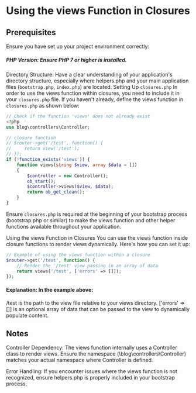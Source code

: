 # Using the views Function in Closures
## Prerequisites
Ensure you have set up your project environment correctly:

##### PHP Version: Ensure PHP 7 or higher is installed.
Directory Structure: Have a clear understanding of your application's directory structure, especially where helpers.php and your main application files (`bootstrap.php`, `index.php`) are located.
Setting Up `closures.php`
In order to use the views function within closures, you need to include it in your `closures.php` file. If you haven't already, define the views function in `closures.php` as shown below:
```php
// Check if the function 'views' does not already exist
<?php
use blog\controllers\Controller;

// closure function 
// $router->get('/test', function() {
//     return view('/test');
// });
if (!function_exists('views')) {
    function views(string $view, array $data = [])
    {
        $controller = new Controller();
        ob_start();
        $controller->views($view, $data);
        return ob_get_clean();
    }
}


```
Ensure `closures.php` is required at the beginning of your bootstrap process (bootstrap.php or similar) to make the views function and other helper functions available throughout your application.

Using the views Function in Closures
You can use the views function inside closure functions to render views dynamically. Here's how you can set it up:
```php
// Example of using the views function within a closure
$router->get('/test', function() {
    // Render the '/test' view passing in an array of data
    return views('/test', ['errors' => []]);
});

```
#### Explanation: In the example above:
/test is the path to the view file relative to your views directory.
['errors' => []] is an optional array of data that can be passed to the view to dynamically populate content.
## Notes
Controller Dependency: The views function internally uses a Controller class to render views. Ensure the namespace (\blog\controllers\Controller) matches your actual namespace where Controller is defined.

Error Handling: If you encounter issues where the views function is not recognized, ensure helpers.php is properly included in your bootstrap process.

